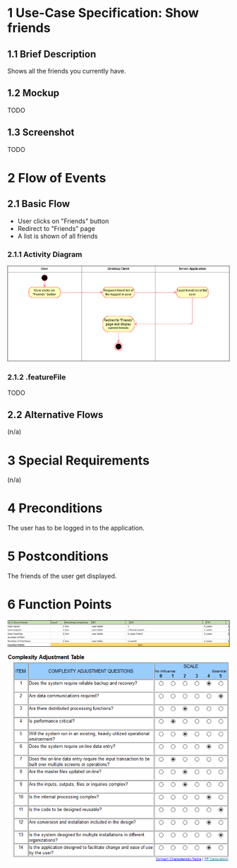 # 1 Use-Case Specification: Show friends

## 1.1 Brief Description

Shows all the friends you currently have.

## 1.2 Mockup

TODO

## 1.3 Screenshot

TODO

# 2 Flow of Events

## 2.1 Basic Flow

- User clicks on "Friends" button
- Redirect to "Friends" page
- A list is shown of all friends

### 2.1.1 Activity Diagram

![ActivityDiagram](../Diagrams/Activity%20Diagrams/ShowFriendsActivityDiagram.png)

### 2.1.2 .featureFile

TODO

## 2.2 Alternative Flows

(n/a)

# 3 Special Requirements

(n/a)

# 4 Preconditions

The user has to be logged in to the application.

# 5 Postconditions

The friends of the user get displayed.

# 6 Function Points

![FP](../Diagrams/FP%20UseCases/ShowFriendsFP.png)

![ComplexityTable](../FunctionPoints/ComplexityAdjustmentTable.png)
